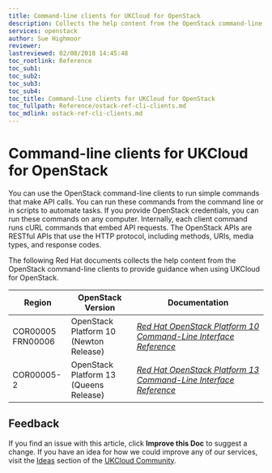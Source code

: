 ```yaml
---
title: Command-line clients for UKCloud for OpenStack
description: Collects the help content from the OpenStack command-line clients, for reference
services: openstack
author: Sue Highmoor
reviewer:
lastreviewed: 02/08/2018 14:45:48
toc_rootlink: Reference
toc_sub1:
toc_sub2:
toc_sub3:
toc_sub4:
toc_title: Command-line clients for UKCloud for OpenStack
toc_fullpath: Reference/ostack-ref-cli-clients.md
toc_mdlink: ostack-ref-cli-clients.md
---
```


# Command-line clients for UKCloud for OpenStack

You can use the OpenStack command-line clients to run simple commands that make API calls. You can run these commands from the command line or in scripts to automate tasks. If you provide OpenStack credentials, you can run these commands on any computer. Internally, each client command runs cURL commands that embed API requests. The OpenStack APIs are RESTful APIs that use the HTTP protocol, including methods, URIs, media types, and response codes.

The following Red Hat documents collects the help content from the OpenStack command-line clients to provide guidance when using UKCloud for OpenStack.



| Region              | OpenStack Version                      | Documentation |
|---------------------|----------------------------------------|---------------|
| COR00005 <BR> FRN00006 | OpenStack Platform 10 <BR>(Newton Release) | [*Red Hat OpenStack Platform 10 Command-Line Interface Reference*](https://access.redhat.com/documentation/en-us/red_hat_openstack_platform/10/html-single/command-line_interface_reference_guide/index) |
| COR00005-2 | OpenStack Platform 13 <BR> (Queens Release) | [*Red Hat OpenStack Platform 13 Command-Line Interface Reference*](https://access.redhat.com/documentation/en-us/red_hat_openstack_platform/13/html/command_line_interface_reference/index) |

## Feedback

If you find an issue with this article, click **Improve this Doc** to suggest a change. If you have an idea for how we could improve any of our services, visit the [Ideas](https://community.ukcloud.com/ideas) section of the [UKCloud Community](https://community.ukcloud.com).
